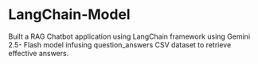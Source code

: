 # LangChain-Model
 Built a RAG Chatbot application using LangChain framework using Gemini 2.5- Flash model infusing question_answers CSV dataset to retrieve effective answers.
